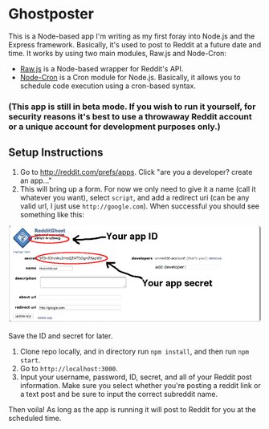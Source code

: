 # Ghostposter

This is a Node-based app I'm writing as my first foray into Node.js and the Express framework. Basically, it's used to post to Reddit at a future date and time. It works by using two main modules, Raw.js and Node-Cron:
+ [Raw.js](https://www.npmjs.com/package/raw.js) is a Node-based wrapper for Reddit's API.
+ [Node-Cron](https://github.com/ncb000gt/node-cron) is a Cron module for Node.js. Basically, it allows you to schedule code execution using a cron-based syntax.

### (This app is still in beta mode. If you wish to run it yourself, for security reasons it's best to use a throwaway Reddit account or a unique account for development purposes only.)

## Setup Instructions

1. Go to <http://reddit.com/prefs/apps>. Click "are you a developer? create an app..."
2. This will bring up a form. For now we only need to give it a name (call it whatever you want), select `script`, and add a redirect uri (can be any valid url, I just use `http://google.com`). When successful you should see something like this:

![alt text](https://github.com/byronsadik/Ghostposter/blob/readme/reddit-client-secret.png "")

Save the ID and secret for later.

1. Clone repo locally, and in directory run `npm install`, and then run `npm start`.
1. Go to `http://localhost:3000`. 
1. Input your username, password, ID, secret, and all of your Reddit post information. Make sure you select whether you're posting a reddit link or a text post and be sure to input the correct subreddit name.

Then voila! As long as the app is running it will post to Reddit for you at the scheduled time.
